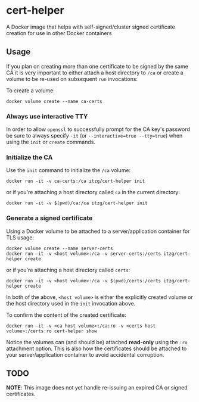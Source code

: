 # cert-helper
A Docker image that helps with self-signed/cluster signed certificate creation for use in other Docker containers

## Usage

If you plan on creating more than one certificate to be signed by the same CA
it is very important to either attach a host directory to `/ca` or create a
volume to be re-used on subsequent `run` invocations:

To create a volume:

    docker volume create --name ca-certs

### Always use interactive TTY

In order to allow `openssl` to successfully prompt for the CA key's password
be sure to always specify `-it` (or `--interactive=true --tty=true`)
when using the `init` or `create` commands.

### Initialize the CA

Use the `init` command to initialize the `/ca` volume:

    docker run -it -v ca-certs:/ca itzg/cert-helper init

or if you're attaching a host directory called `ca` in the current directory:

    docker run -it -v $(pwd)/ca:/ca itzg/cert-helper init

### Generate a signed certificate

Using a Docker volume to be attached to a server/application container for TLS
usage:

    docker volume create --name server-certs
    docker run -it -v <host volume>:/ca -v server-certs:/certs itzg/cert-helper create

or if you're attaching a host directory called `certs`:

    docker run -it -v <host volume>:/ca -v $(pwd)/certs:/certs itzg/cert-helper create

In both of the above, `<host volume>` is either the explicitly created
volume or the host directory used in the `init` invocation above.

To confirm the content of the created certificate:

    docker run -it -v <ca host volume>:/ca:ro -v <certs host volume>:/certs:ro cert-helper show

Notice the volumes can (and should be) attached **read-only** using the `:ro`
attachment option. This is also how the certificates should be attached to
your server/application container to avoid accidental corruption.


## TODO

**NOTE**: This image does not yet handle re-issuing an expired CA or signed
certificates.
